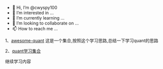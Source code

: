 - 👋 Hi, I’m @cwyspy100
- 👀 I’m interested in ...
- 🌱 I’m currently learning ...
- 💞️ I’m looking to collaborate on ...
- 📫 How to reach me ...

<!---
cwyspy100/cwyspy100 is a ✨ special ✨ repository because its `README.md` (this file) appears on your GitHub profile.
You can click the Preview link to take a look at your changes.
--->
1、[awesome-quant](https://github.com/wilsonfreitas/awesome-quant)
这是一个集合,按照这个学习思路,总结一下学习quant的思路

2、[quant学习集合](https://github.com/topics/quant)

继续学习内容
